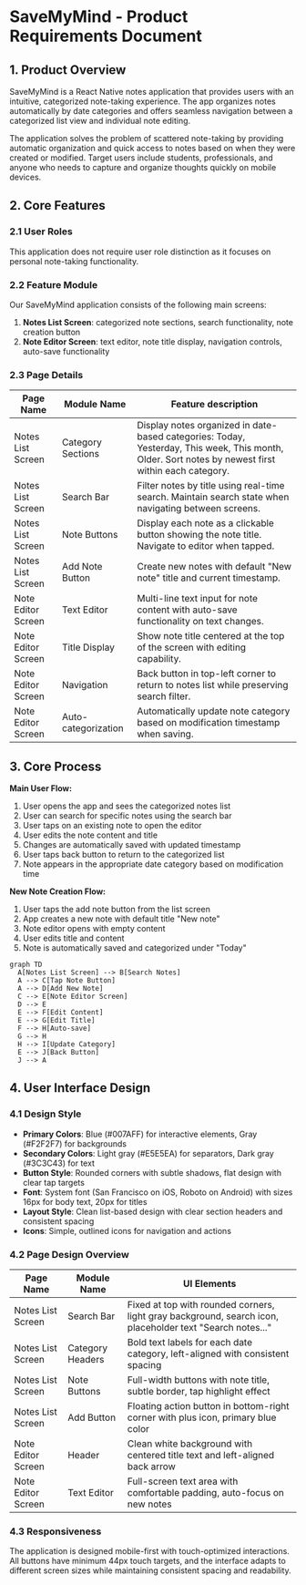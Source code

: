 # SaveMyMind - Product Requirements Document

## 1. Product Overview

SaveMyMind is a React Native notes application that provides users with an intuitive, categorized note-taking experience. The app organizes notes automatically by date categories and offers seamless navigation between a categorized list view and individual note editing.

The application solves the problem of scattered note-taking by providing automatic organization and quick access to notes based on when they were created or modified. Target users include students, professionals, and anyone who needs to capture and organize thoughts quickly on mobile devices.

## 2. Core Features

### 2.1 User Roles

This application does not require user role distinction as it focuses on personal note-taking functionality.

### 2.2 Feature Module

Our SaveMyMind application consists of the following main screens:

1. **Notes List Screen**: categorized note sections, search functionality, note creation button
2. **Note Editor Screen**: text editor, note title display, navigation controls, auto-save functionality

### 2.3 Page Details

| Page Name | Module Name | Feature description |
|-----------|-------------|---------------------|
| Notes List Screen | Category Sections | Display notes organized in date-based categories: Today, Yesterday, This week, This month, Older. Sort notes by newest first within each category. |
| Notes List Screen | Search Bar | Filter notes by title using real-time search. Maintain search state when navigating between screens. |
| Notes List Screen | Note Buttons | Display each note as a clickable button showing the note title. Navigate to editor when tapped. |
| Notes List Screen | Add Note Button | Create new notes with default "New note" title and current timestamp. |
| Note Editor Screen | Text Editor | Multi-line text input for note content with auto-save functionality on text changes. |
| Note Editor Screen | Title Display | Show note title centered at the top of the screen with editing capability. |
| Note Editor Screen | Navigation | Back button in top-left corner to return to notes list while preserving search filter. |
| Note Editor Screen | Auto-categorization | Automatically update note category based on modification timestamp when saving. |

## 3. Core Process

**Main User Flow:**
1. User opens the app and sees the categorized notes list
2. User can search for specific notes using the search bar
3. User taps on an existing note to open the editor
4. User edits the note content and title
5. Changes are automatically saved with updated timestamp
6. User taps back button to return to the categorized list
7. Note appears in the appropriate date category based on modification time

**New Note Creation Flow:**
1. User taps the add note button from the list screen
2. App creates a new note with default title "New note"
3. Note editor opens with empty content
4. User edits title and content
5. Note is automatically saved and categorized under "Today"

```mermaid
graph TD
  A[Notes List Screen] --> B[Search Notes]
  A --> C[Tap Note Button]
  A --> D[Add New Note]
  C --> E[Note Editor Screen]
  D --> E
  E --> F[Edit Content]
  E --> G[Edit Title]
  F --> H[Auto-save]
  G --> H
  H --> I[Update Category]
  E --> J[Back Button]
  J --> A
```

## 4. User Interface Design

### 4.1 Design Style

- **Primary Colors**: Blue (#007AFF) for interactive elements, Gray (#F2F2F7) for backgrounds
- **Secondary Colors**: Light gray (#E5E5EA) for separators, Dark gray (#3C3C43) for text
- **Button Style**: Rounded corners with subtle shadows, flat design with clear tap targets
- **Font**: System font (San Francisco on iOS, Roboto on Android) with sizes 16px for body text, 20px for titles
- **Layout Style**: Clean list-based design with clear section headers and consistent spacing
- **Icons**: Simple, outlined icons for navigation and actions

### 4.2 Page Design Overview

| Page Name | Module Name | UI Elements |
|-----------|-------------|-------------|
| Notes List Screen | Search Bar | Fixed at top with rounded corners, light gray background, search icon, placeholder text "Search notes..." |
| Notes List Screen | Category Headers | Bold text labels for each date category, left-aligned with consistent spacing |
| Notes List Screen | Note Buttons | Full-width buttons with note title, subtle border, tap highlight effect |
| Notes List Screen | Add Button | Floating action button in bottom-right corner with plus icon, primary blue color |
| Note Editor Screen | Header | Clean white background with centered title text and left-aligned back arrow |
| Note Editor Screen | Text Editor | Full-screen text area with comfortable padding, auto-focus on new notes |

### 4.3 Responsiveness

The application is designed mobile-first with touch-optimized interactions. All buttons have minimum 44px touch targets, and the interface adapts to different screen sizes while maintaining consistent spacing and readability.